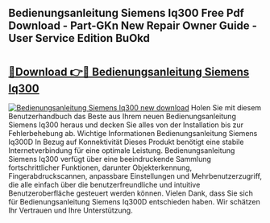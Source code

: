 ## Bedienungsanleitung Siemens Iq300 Free Pdf Download - Part-GKn New Repair Owner Guide - User Service Edition BuOkd

# <h2><a href="http://df1x46.blite.top/?on=Bedienungsanleitung+Siemens+Iq300">🔗Download 👉🔴 Bedienungsanleitung Siemens Iq300</a></h2>

[![Bedienungsanleitung Siemens Iq300 new download](https://i.imgur.com/lujVjoI.png)](http://df1x46.blite.top/?on=Bedienungsanleitung+Siemens+Iq300)
Holen Sie mit diesem Benutzerhandbuch das Beste aus Ihrem neuen Bedienungsanleitung Siemens Iq300 heraus und decken Sie alles von der Installation bis zur Fehlerbehebung ab. Wichtige Informationen Bedienungsanleitung Siemens Iq300D In Bezug auf Konnektivität Dieses Produkt benötigt eine stabile Internetverbindung für eine optimale Leistung. Bedienungsanleitung Siemens Iq300 verfügt über eine beeindruckende Sammlung fortschrittlicher Funktionen, darunter Objekterkennung, Fingerabdruckscannen, anpassbare Einstellungen und Mehrbenutzerzugriff, die alle einfach über die benutzerfreundliche und intuitive Benutzeroberfläche gesteuert werden können. Vielen Dank, dass Sie sich für Bedienungsanleitung Siemens Iq300D entschieden haben. Wir schätzen Ihr Vertrauen und Ihre Unterstützung.
